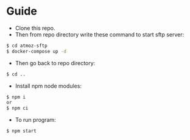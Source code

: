 # Guide

  - Clone this repo.
  - Then from repo directory write these command to start sftp server: 
```sh
$ cd atmoz-sftp
$ docker-compose up -d
```
- Then go back to repo directory:
```sh
$ cd ..
```
- Install npm node modules:
```sh
$ npm i
or
$ npm ci
```
- To run program:
```sh
$ npm start
```
